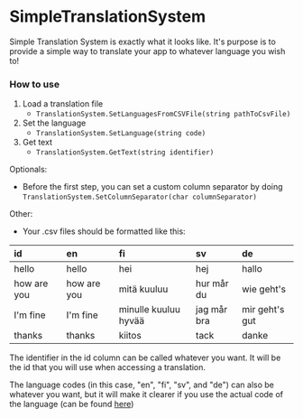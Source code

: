 # SimpleTranslationSystem
Simple Translation System is exactly what it looks like. It's purpose is to provide a simple way to translate your app to whatever language you wish to!
  
### How to use
1. Load a translation file
   - `TranslationSystem.SetLanguagesFromCSVFile(string pathToCsvFile)`
2. Set the language
   - `TranslationSystem.SetLanguage(string code)`
3. Get text
   - `TranslationSystem.GetText(string identifier)`

Optionals:
- Before the first step, you can set a custom column separator by doing `TranslationSystem.SetColumnSeparator(char columnSeparator)`

Other:
- Your .csv files should be formatted like this:

| id          | en          | fi                   | sv          | de             |
|:------------|:------------|:---------------------|:------------|:---------------|
| hello       | hello       | hei                  | hej         | hallo          |
| how are you | how are you | mitä kuuluu          | hur mår du  | wie geht's     |
| I'm fine    | I'm fine    | minulle kuuluu hyvää | jag mår bra | mir geht's gut |
| thanks      | thanks      | kiitos               | tack        | danke          |

The identifier in the id column can be called whatever you want. It will be the id that you will use when accessing a translation.

The language codes (in this case, "en", "fi", "sv", and "de") can also be whatever you want, but it will make it clearer if you use the actual code of the language (can be found [here](https://en.wikipedia.org/wiki/List_of_ISO_639-1_codes))
